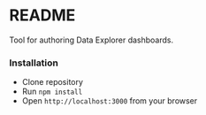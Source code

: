 # README #

Tool for authoring Data Explorer dashboards.



### Installation ###

* Clone repository
* Run `npm install`
* Open `http://localhost:3000` from your browser